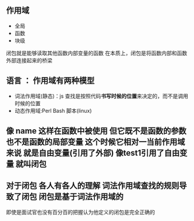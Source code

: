 ## 作用域 
 - 全局
 - 函数
 - 块级 

闭包就是能够读取其他函数内部变量的函数
在本质上，闭包是将函数内部和函数外部连接起来的桥梁

## 语言 ： 作用域有两种模型
- 词法作用域(静态)：js 查找是按照代码**书写时候的位置**来决定的，而不是调用时候的位置
- 动态作用域:Perl  Bash  脚本(linux)

 ## 像 name 这样在函数中被使用  但它既不是函数的参数也不是函数的局部变量  这个时候它相对一当前作用域来说  就是自由变量(引用了外部) 像test1引用了自由变量 就叫闭包


##  对于闭包  各人有各人的理解   词法作用域查找的规则导致了闭包  闭包是基于词法作用域的
即使是面试官也没有百分百的把握认为他定义的闭包是完全正确的
 <!-- js  所有的函数都是闭包   函数都在全局环境里面运行  引用全局   -->